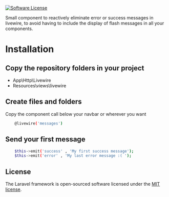 
[![Software License](https://img.shields.io/badge/license-MIT-brightgreen.svg?style=flat-square)](LICENSE.md)
  
Small component to reactively eliminate error or success messages in livewire, to avoid having to include the display of flash messages in all your components.


# Installation

## Copy the repository folders in your project
- App\Http\Livewire
- Resources\views\livewire

## Create files and folders

Copy the component call below your navbar or wherever you want
``` bash
    @livewire('messages')
 ```

## Send your first message
``` bash
    $this->emit('success' , 'My first success message');
    $this->emit('error' , 'My last error message :( ');
```
## License

The Laravel framework is open-sourced software licensed under the [MIT license](https://opensource.org/licenses/MIT).
